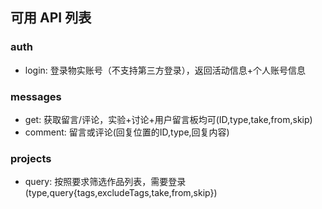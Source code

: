 ## 可用 API 列表

### auth

- login: 登录物实账号（不支持第三方登录），返回活动信息+个人账号信息

### messages

- get: 获取留言/评论，实验+讨论+用户留言板均可(ID,type,take,from,skip)
- comment: 留言或评论(回复位置的ID,type,回复内容)

### projects

- query: 按照要求筛选作品列表，需要登录(type,query{tags,excludeTags,take,from,skip})
